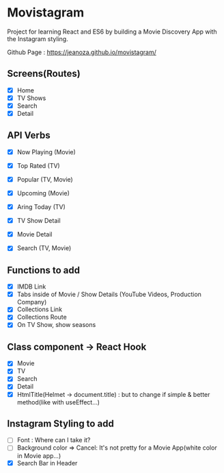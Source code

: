 # Movistagram

Project for learning React and ES6 by building a Movie Discovery App with the Instagram styling.

Github Page : https://jeanoza.github.io/movistagram/

## Screens(Routes)

- [x] Home
- [x] TV Shows
- [x] Search
- [x] Detail

## API Verbs

- [x] Now Playing (Movie)
- [x] Top Rated (TV)
- [x] Popular (TV, Movie)
- [x] Upcoming (Movie)
- [x] Aring Today (TV)

- [x] TV Show Detail
- [x] Movie Detail
- [x] Search (TV, Movie)

## Functions to add

- [x] IMDB Link
- [x] Tabs inside of Movie / Show Details (YouTube Videos, Production Company)
- [x] Collections Link
- [x] Collections Route
- [x] On TV Show, show seasons

## Class component -> React Hook

- [x] Movie
- [x] TV
- [x] Search
- [x] Detail
- [x] HtmlTitle(Helmet -> document.title) : but to change if simple & better method(like with useEffect...)

## Instagram Styling to add

- [ ] Font : Where can I take it?
- [ ] Background color => Cancel: It's not pretty for a Movie App(white color in Movie app...)
- [x] Search Bar in Header
